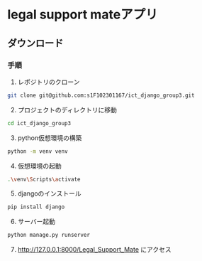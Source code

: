 # legal support mateアプリ
## ダウンロード

### 手順
1. レポジトリのクローン
```bash
git clone git@github.com:s1F102301167/ict_django_group3.git
```

2. プロジェクトのディレクトリに移動
```bash
cd ict_django_group3
```

3. python仮想環境の構築
```bash
python -m venv venv
```

4. 仮想環境の起動
```bash
.\venv\Scripts\activate
```

5. djangoのインストール
```bash
pip install django
```

6. サーバー起動
```bash
python manage.py runserver
```

7. http://127.0.0.1:8000/Legal_Support_Mate
にアクセス
